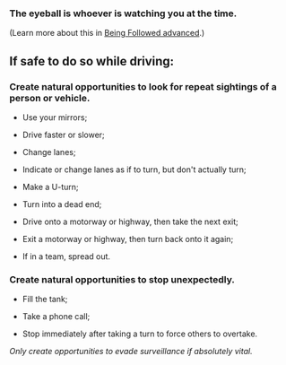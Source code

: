 [Title]: # (Identify the eyeball)
[Order]: # (20)

### The eyeball is whoever is watching you at the time. 

(Learn more about this in [Being Followed advanced](umbrella://work/being-followed/advanced).)

## If safe to do so while driving:

### Create natural opportunities to look for repeat sightings of a person or vehicle.

*   Use your mirrors;

*   Drive faster or slower;

*	Change lanes;

*   Indicate or change lanes as if to turn, but don't actually turn;

*	Make a U-turn;

*	Turn into a dead end;

*	Drive onto a motorway or highway, then take the next exit;

*	Exit a motorway or highway, then turn back onto it again;

*	If in a team, spread out.

### Create natural opportunities to stop unexpectedly.

*   Fill the tank;

*	Take a phone call;

*   Stop immediately after taking a turn to force others to overtake.

*Only create opportunities to evade surveillance if absolutely vital.*

